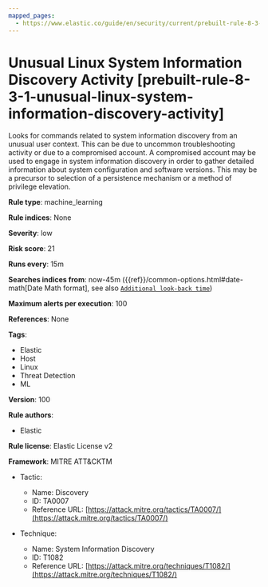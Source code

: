 ```yaml
---
mapped_pages:
  - https://www.elastic.co/guide/en/security/current/prebuilt-rule-8-3-1-unusual-linux-system-information-discovery-activity.html
---
```


# Unusual Linux System Information Discovery Activity [prebuilt-rule-8-3-1-unusual-linux-system-information-discovery-activity]

Looks for commands related to system information discovery from an unusual user context. This can be due to uncommon troubleshooting activity or due to a compromised account. A compromised account may be used to engage in system information discovery in order to gather detailed information about system configuration and software versions. This may be a precursor to selection of a persistence mechanism or a method of privilege elevation.

**Rule type**: machine_learning

**Rule indices**: None

**Severity**: low

**Risk score**: 21

**Runs every**: 15m

**Searches indices from**: now-45m ({{ref}}/common-options.html#date-math[Date Math format], see also [`Additional look-back time`](docs-content://solutions/security/detect-and-alert/create-detection-rule.md#rule-schedule))

**Maximum alerts per execution**: 100

**References**: None

**Tags**:

* Elastic
* Host
* Linux
* Threat Detection
* ML

**Version**: 100

**Rule authors**:

* Elastic

**Rule license**: Elastic License v2

**Framework**: MITRE ATT&CKTM

* Tactic:

    * Name: Discovery
    * ID: TA0007
    * Reference URL: [https://attack.mitre.org/tactics/TA0007/](https://attack.mitre.org/tactics/TA0007/)

* Technique:

    * Name: System Information Discovery
    * ID: T1082
    * Reference URL: [https://attack.mitre.org/techniques/T1082/](https://attack.mitre.org/techniques/T1082/)


